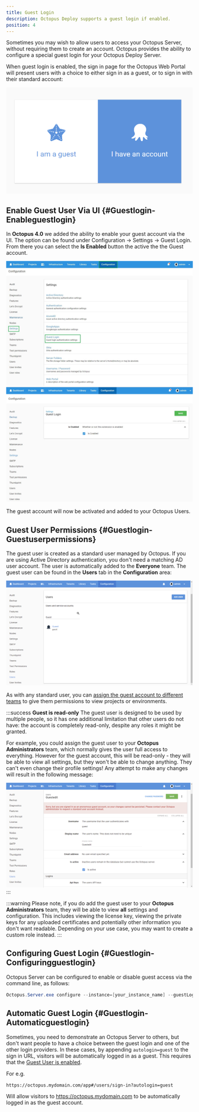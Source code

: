 ```yaml
---
title: Guest Login
description: Octopus Deploy supports a guest login if enabled.
position: 4
---
```


Sometimes you may wish to allow users to access your Octopus Server, without requiring them to create an account. Octopus provides the ability to configure a special guest login for your Octopus Deploy Server.

When guest login is enabled, the sign in page for the Octopus Web Portal will present users with a choice to either sign in as a guest, or to sign in with their standard account:

![](images/5865814.png)

## Enable Guest User Via UI {#Guestlogin-Enableguestlogin}

In **Octopus 4.0** we added the ability to enable your guest account via the UI. The option can be found under Configuration -> Settings -> Guest Login. From there you can select the **Is Enabled** button the active the the Guest account.

![](images/enableguests1.jpg)
![](images/enableguests2.jpg)

The guest account will now be activated and added to your Octopus Users.

## Guest User Permissions {#Guestlogin-Guestuserpermissions}

The guest user is created as a standard user managed by Octopus. If you are using Active Directory authentication, you don't need a matching AD user account. The user is automatically added to the **Everyone** team. The guest user can be found in the **Users** tab in the **Configuration** area:

![](images/3277968.png)

As with any standard user, you can [assign the guest account to different teams](/docs/administration/managing-users-and-teams/index.md) to give them permissions to view projects or environments.

:::success
**Guest is read-only**
The guest user is designed to be used by multiple people, so it has one additional limitation that other users do not have: the account is completely read-only, despite any roles it might be granted.

For example, you could assign the guest user to your **Octopus Administrators** team, which normally gives the user full access to everything. However for the guest account, this will be read-only - they will be able to view all settings, but they won't be able to change anything. They can't even change their profile settings! Any attempt to make any changes will result in the following message:

![](images/3277967.png)
:::

:::warning
Please note, if you do add the guest user to your **Octopus Administrators** team, they will be able to view **all** settings and configuration. This includes viewing the license key, viewing the private keys for any uploaded certificates and potentially other information you don't want readable. Depending on your use case, you may want to create a custom role instead.
:::

## Configuring Guest Login {#Guestlogin-Configuringguestlogin}

Octopus Server can be configured to enable or disable guest access via the command line, as follows:

```powershell
Octopus.Server.exe configure --instance=[your_instance_name] --guestLoginEnabled=true
```

## Automatic Guest Login {#Guestlogin-Automaticguestlogin}
Sometimes, you need to demonstrate an Octopus Server to others, but don't want people to have a choice between the guest login and one of the other login providers. In these cases, by appending `autologin=guest` to the sign in URL, visitors will be automatically logged in as a guest. This requires that the [Guest User is enabled](#Guestlogin-Enableguestlogin).

For e.g.
```
https://octopus.mydomain.com/app#/users/sign-in?autologin=guest
```
Will allow visitors to https://octopus.mydomain.com to be automatically logged in as the guest account.
